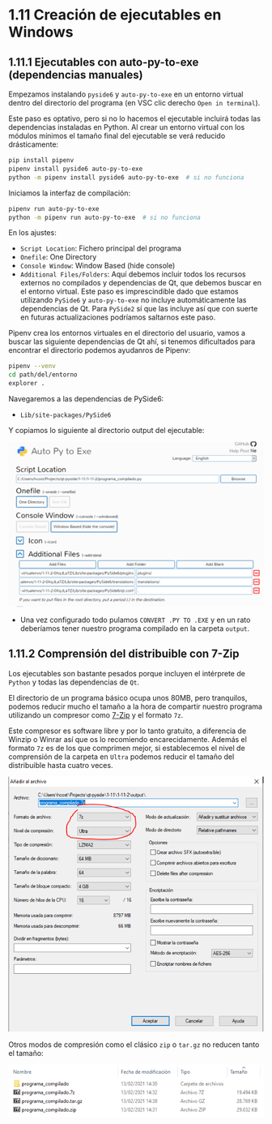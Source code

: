 # 1.11 Creación de ejecutables en Windows

## 1.11.1 Ejecutables con auto-py-to-exe (dependencias manuales)

Empezamos instalando `pyside6` y `auto-py-to-exe` en un entorno virtual dentro del directorio del programa (en VSC clic derecho `Open in terminal`).

Este paso es optativo, pero si no lo hacemos el ejecutable incluirá todas las dependencias instaladas en Python. Al crear un entorno virtual con los módulos mínimos el tamaño final del ejecutable se verá reducido drásticamente:

```bash
pip install pipenv
pipenv install pyside6 auto-py-to-exe
python -m pipenv install pyside6 auto-py-to-exe  # si no funciona
```

Iniciamos la interfaz de compilación:

```bash
pipenv run auto-py-to-exe
python -m pipenv run auto-py-to-exe  # si no funciona
```

En los ajustes:

- `Script Location`: Fichero principal del programa
- `Onefile`: One Directory
- `Console Window`: Window Based (hide console)
- `Additional Files/Folders`: Aquí debemos incluir todos los recursos externos no compilados y dependencias de Qt, que debemos buscar en el entorno virtual. Este paso es imprescindible dado que estamos utilizando `PySide6` y `auto-py-to-exe` no incluye automáticamente las dependencias de Qt. Para `PySide2` sí que las incluye así que con suerte en futuras actualizaciones podríamos saltarnos este paso.

Pipenv crea los entornos virtuales en el directorio del usuario, vamos a buscar las siguiente dependencias de Qt ahí, si tenemos dificultados para encontrar el directorio podemos ayudanros de Pipenv:

```bash
pipenv --venv
cd path/del/entorno
explorer .
```

Navegaremos a las dependencias de PySide6:

- `Lib/site-packages/PySide6`

Y copiamos lo siguiente al directorio output del ejecutable:

<img src="docs/01.png">

- Una vez configurado todo pulamos `CONVERT .PY TO .EXE` y en un rato deberíamos tener nuestro programa compilado en la carpeta `output`.

## 1.11.2 Comprensión del distribuible con 7-Zip

Los ejecutables son bastante pesados porque incluyen el intérprete de `Python` y todas las dependencias de `Qt`.

El directorio de un programa básico ocupa unos 80MB, pero tranquilos, podemos reducir mucho el tamaño a la hora de compartir nuestro programa utilizando un compresor como [7-Zip](https://www.7-zip.org/) y el formato `7z`.

Este compresor es software libre y por lo tanto gratuito, a diferencia de Winzip o Winrar así que os lo recomiendo encarecidamente. Además el formato `7z` es de los que comprimen mejor, si establecemos el nivel de comprensión de la carpeta en `Ultra` podemos reducir el tamaño del distribuible hasta cuatro veces.

<img src="docs/02.png">

Otros modos de compresión como el clásico `zip` o `tar.gz` no reducen tanto el tamaño:

<img src="docs/03.png">
